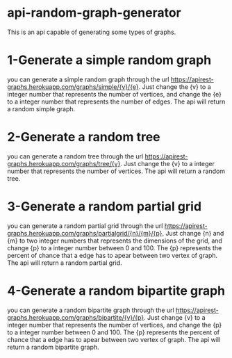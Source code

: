 # api-random-graph-generator
This is an api capable of generating some types of graphs.

# 1-Generate a simple random graph
you can generate a simple random graph through the url https://apirest-graphs.herokuapp.com/graphs/simple/{v}/{e}. Just change the {v} to a integer number that  represents the number of vertices, and change the {e} to a integer number that represents the number of edges. The api will return a random simple graph.

# 2-Generate a random tree
you can generate a random tree through the url https://apirest-graphs.herokuapp.com/graphs/tree/{v}. Just change the {v} to a integer number that represents the number of vertices. The api will return a random tree.

# 3-Generate a random partial grid
you can generate a random partial grid through the url https://apirest-graphs.herokuapp.com/graphs/partialgrid/{n}/{m}/{p}. Just change {n} and {m} to two integer numbers that represents the dimensions of the grid, and change {p} to a integer number between 0 and 100. The {p} represents the percent of  chance that a edge has to apear between two vertex of graph. The api will return a random partial grid.

# 4-Generate a random bipartite graph 
you can generate a random bipartite graph through the url https://apirest-graphs.herokuapp.com/graphs/bipartite/{v}/{p}. Just change {v} to a integer number that represents the number of vertices, and change the {p} to a integer number between 0 and 100. The {p} represents the percent of chance that a edge has to apear between two vertex of graph. The api will return a random bipartite graph. 